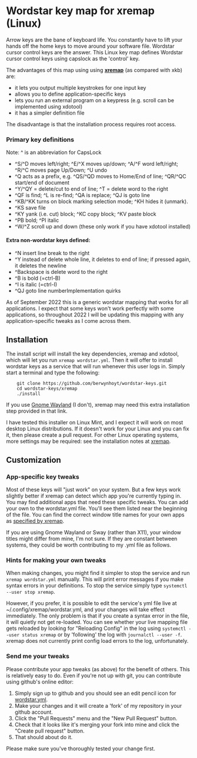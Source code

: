 # Wordstar key map for xremap (Linux)

Arrow keys are the bane of keyboard life. You constantly have to lift your hands off the home keys to move around your software file. Wordstar cursor control keys are the answer. This Linux key map defines Wordstar cursor control keys using capslock as the 'control' key.

The advantages of this map using using **[xremap](https://github.com/k0kubun/xremap)** (as compared with xkb) are:

* it lets you output multiple keystrokes for one input key
* allows you to define application-specific keys
* lets you run an external program on a keypress (e.g. scroll can be implemented using xdotool)
* it has a simpler definition file

The disadvantage is that the installation process requires root access.

### Primary key definitions

Note: ^ is an abbreviation for CapsLock

* ^S/^D moves left/right; ^E/^X moves up/down; ^A/^F word left/right; ^R/^C moves page Up/Down; ^U undo
* ^Q acts as a prefix, e.g. ^QS/^QD moves to Home/End of line; ^QR/^QC start/end of document
* ^Y/^QY = delete/cut to end of line; ^T = delete word to the right
* ^QF is find; ^L is re-find; ^QA is replace; ^QJ is goto line
* ^KB/^KK turns on block marking selection mode; ^KH hides it (unmark).
* ^KS save file
* ^KY yank (i.e. cut) block; ^KC copy block; ^KV paste block
* ^PB bold; ^PI italic
* ^W/^Z scroll up and down (these only work if you have xdotool installed)

#### Extra non-wordstar keys defined:
* ^N insert line break to the right
* ^Y instead of delete whole line, it deletes to end of line; if pressed again, it deletes the newline
* ^Backspace is delete word to the right
* ^B is bold (=ctrl-B)
* ^I is italic (=ctrl-I)
* ^QJ goto line numberImplementation quirks

As of September 2022 this is a generic wordstar mapping that works for all applications. I expect that some keys won't work perfectly with some applications, so throughout 2022 I will be updating this mapping with any application-specific tweaks as I come across them.

## Installation

The install script will install the key dependencies, xremap and xdotool, which will let you run `xremap wordstar.yml`. Then it will offer to install wordstar keys as a service that will run whenever this user logs in. Simply start a terminal and type the following:

```
    git clone https://github.com/berwynhoyt/wordstar-keys.git
    cd wordstar-keys/xremap
    ./install
```

If you use [Gnome Wayland](https://github.com/k0kubun/xremap#gnome-wayland) (I don't), xremap may need this extra installation step provided in that link.

I have tested this installer on Linux Mint, and I expect it will work on most desktop Linux distributions. If it doesn't work for your Linux and you can fix it, then please create a pull request. For other Linux operating systems, more settings may be required: see the installation notes at [xremap](https://github.com/k0kubun/xremap).

## Customization

### App-specific key tweaks

Most of these keys will "just work" on your system. But a few keys work slightly better if xremap can detect which app you're currently typing in. You may find additional apps that need these specific tweaks. You can add your own to the wordstar.yml file. You'll see them listed near the beginning of the file. You can find the correct window title names for your own apps as [specified by xremap](https://github.com/k0kubun/xremap#x11-1).

If you are using Gnome Wayland or Sway (rather than X11), your window titles might differ from mine, I'm not sure. If they are constant between systems, they could be worth contributing to my .yml file as follows.

### Hints for making your own tweaks

When making changes, you might find it simpler to stop the service and run `xremap wordstar.yml` manually. This will print error messages if you make syntax errors in your definitions. To stop the service simply type `systemctl --user stop xremap`.

However, if you prefer, it is possible to edit the service's yml file live at ~/.config/xremap/wordstar.yml, and your changes will take effect immediately. The only problem is that if you create a syntax error in the file, it will quietly not get re-loaded. You can see whether your live mapping file gets reloaded by looking for "Reloading Config" in the log using `systemctl --user status xremap` or by 'following' the log with `journalctl --user -f`. xremap does not currently print config load errors to the log, unfortunately.

### Send me your tweaks

Please contribute your app tweaks (as above) for the benefit of others. This is relatively easy to do. Even if you're not up with git, you can contribute using github's online editor:

1. Simply sign up to github and you should see an edit pencil icon for [wordstar.yml](https://github.com/berwynhoyt/wordstar-keys/blob/main/xremap/wordstar.yml). 
2. Make your changes and it will create a 'fork' of my repository in your github account. 
3. Click the "Pull Requests" menu and the "New Pull Request" button. 
4. Check that it looks like it's merging your fork into mine and click the "Create pull request" button. 
5. That should about do it.

Please make sure you've thoroughly tested your change first.
